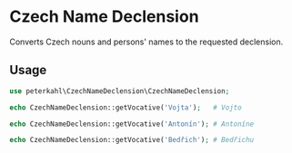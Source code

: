 # Czech Name Declension

Converts Czech nouns and persons' names to the requested declension.

## Usage

```php
use peterkahl\CzechNameDeclension\CzechNameDeclension;

echo CzechNameDeclension::getVocative('Vojta');   # Vojto

echo CzechNameDeclension::getVocative('Antonín'); # Antoníne

echo CzechNameDeclension::getVocative('Bedřich'); # Bedřichu
```